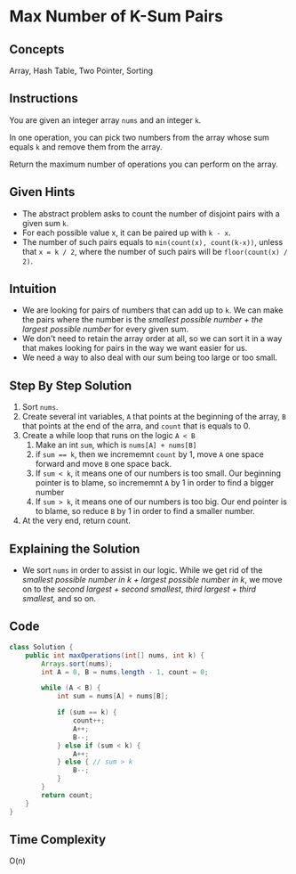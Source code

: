 # Max Number of K-Sum Pairs

## Concepts
Array, Hash Table, Two Pointer, Sorting

## Instructions
You are given an integer array ```nums``` and an integer ```k```.

In one operation, you can pick two numbers from the array whose sum equals ```k``` and remove them from the array.

Return the maximum number of operations you can perform on the array.

## Given Hints
- The abstract problem asks to count the number of disjoint pairs with a given sum ```k```.
- For each possible value x, it can be paired up with ```k - x```.
- The number of such pairs equals to ```min(count(x), count(k-x))```, unless that ```x = k / 2```, where the number of such pairs will be ```floor(count(x) / 2)```.

## Intuition
- We are looking for pairs of numbers that can add up to ```k```. We can make the pairs where the number is the _smallest possible number + the largest possible number_ for every given sum.
- We don't need to retain the array order at all, so we can sort it in a way that makes looking for pairs in the way we want easier for us.
- We need a way to also deal with our sum being too large or too small.

## Step By Step Solution
1. Sort ```nums```.
2. Create several int variables, ```A``` that points at the beginning of the array, ```B``` that points at the end of the arra, and ```count``` that is equals to 0.
3. Create a while loop that runs on the logic ```A < B```
   1. Make an int ```sum```, which is ```nums[A] + nums[B]```
   2. if ```sum == k```, then we incrememnt ```count``` by 1, move ```A``` one space forward and move ```B``` one space back.
   3. If ```sum < k```, it means one of our numbers is too small. Our beginning pointer is to blame, so incrememnt ```A``` by 1 in order to find a bigger number
   4. If ```sum > k```, it means one of our numbers is too big. Our end pointer is to blame, so reduce ```B``` by 1 in order to find a smaller number.
4. At the very end, return count.

## Explaining the Solution
- We sort ```nums``` in order to assist in our logic. While we get rid of the _smallest possible number in k + largest possible number in k_, we move on to the _second largest + second smallest_, _third largest + third smallest,_ and so on.

## Code
```java
class Solution {
    public int maxOperations(int[] nums, int k) {
        Arrays.sort(nums);
        int A = 0, B = nums.length - 1, count = 0;

        while (A < B) {
            int sum = nums[A] + nums[B];

            if (sum == k) {
                count++;
                A++;
                B--;
            } else if (sum < k) {
                A++;
            } else { // sum > k
                B--;
            }
        }
        return count;
    }
}
```

## Time Complexity
O(n)
